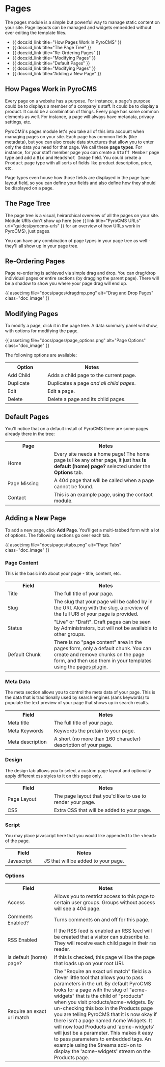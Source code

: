 # Pages

The pages module is a simple but powerful way to manage static content on your site. Page layouts can be managed and widgets embedded without ever editing the template files.

* {{ docs:id_link title="How Pages Work in PyroCMS" }}
* {{ docs:id_link title="The Page Tree" }}
* {{ docs:id_link title="Re-Ordering Pages" }}
* {{ docs:id_link title="Modifying Pages" }}
* {{ docs:id_link title="Default Pages" }}
* {{ docs:id_link title="Modifying Pages" }}
* {{ docs:id_link title="Adding a New Page" }}

</div>
<div class="doc_content">

## How Pages Work in PyroCMS

Every page on a website has a purpose. For instance, a page's purpose could be to displays a member of a company's staff. It could be to display a product. It could be a combination of things. Every page has some common elements as well. For instance, a page will always have metadata, privacy settings, etc.

PyroCMS's pages module let's you take all of this into account when managing pages on your site. Each page has common fields (like metadata), but you can also create data structures that allow you to enter only the data you need for that page. We call these **page types**. For instance, for your staff member page you can create a <samp>Staff Member</samp> page type and add a <samp>Bio</samp> and <samp>Headshot Image</samp> field. You could create a <samp>Product</samp> page type with all sorts of fields like product description, price, etc.

Page types even house how those fields are displayed in the page type layout field, so you can define your fields and also define how they should be displayed on a page.

## The Page Tree

The page tree is a visual, heirarchical overview of all the pages on your site. Module URIs don't show up here (see {{ link title="PyroCMS URLs" uri="guides/pyrocms-urls" }} for an overview of how URLs work in PyroCMS), just pages.

You can have any combination of page types in your page tree as well - they'll all show up in your page tree.

## Re-Ordering Pages

Page re-ordering is achieved via simple drag and drop. You can drag/drop individual pages or entire sections (by dragging the parent page). There will be a shadow to show you where your page drag will end up.

{{ asset:img file="docs/pages/dragdrop.png" alt="Drag and Drop Pages" class="doc_image" }}

## Modifying Pages

To modify a page, click it in the page tree. A data summary panel will show, with options for modifying the page.

{{ asset:img file="docs/pages/page\_options.png" alt="Page Options" class="doc_image" }}

The following options are available:

<table>
	<tr>
		<th width="30%">Option</th>
		<th>Notes</th>
	</tr>
	<tr>
		<td>Add Child</td>
		<td>Adds a child page to the current page.</td>
	</tr>
	<tr>
		<td>Duplicate</td>
		<td>Duplicates a page <em>and all child pages</em>.</td>
	</tr>
	<tr>
		<td>Edit</td>
		<td>Edit a page.</td>
	</tr>
	<tr>
		<td>Delete</td>
		<td>Delete a page and its child pages.</td>
	</tr>
</table>

## Default Pages

You'll notice that on a default install of PyroCMS there are some pages already there in the tree:

<table>
	<tr>
		<th width="30%">Page</th>
		<th>Notes</th>
	</tr>
	<tr>
		<td>Home</td>
		<td>Every site needs a home page! The home page is like any other page, it just has <strong>Is default (home) page?</strong> selected under the <strong>Options</strong> tab.</td>
	</tr>
	<tr>
		<td>Page Missing</td>
		<td>A 404 page that will be called when a page cannot be found.</td>
	</tr>
	<tr>
		<td>Contact</td>
		<td>This is an example page, using the contact module.</td>
	</tr>
</table>

## Adding a New Page

To add a new page, click **Add Page**. You'll get a multi-tabbed form with a lot of options. The following sections go over each tab.

{{ asset:img file="docs/pages/tabs.png" alt="Page Tabs" class="doc_image" }}

### Page Content

This is the basic info about your page - title, content, etc.

<table>
	<tr>
		<th width="30%">Field</th>
		<th>Notes</th>
	</tr>
	<tr>
		<td>Title</td>
		<td>The full title of your page.</td>
	</tr>
	<tr>
		<td>Slug</td>
		<td>The slug that your page will be called by in the URI. Along with the slug, a preview of the full URI of your page is provided.</td>
	</tr>
	<tr>
		<td>Status</td>
		<td>"Live" or "Draft". Draft pages can be seen by Administrators, but will not be available to other groups.</td>
	</tr>
	<tr>
		<td>Default Chunk</td>
		<td>There is no "page content" area in the pages form, only a default chunk. You can create and remove chunks on the page form, and then use them in your templates using the <a href="plugins/pages">pages plugin</a>.</td>
	</tr>
</table>

### Meta Data

The meta section allows you to control the meta data of your page. This is the data that is traditionally used by search engines (sans keywords) to populate the text preview of your page that shows up in search results.

<table>
	<tr>
		<th width="30%">Field</th>
		<th>Notes</th>
	</tr>
	<tr>
		<td>Meta title</td>
		<td>The full title of your page.</td>
	</tr>
	<tr>
		<td>Meta Keywords</td>
		<td>Keywords the pretain to your page.</td>
	</tr>
	<tr>
		<td>Meta description</td>
		<td>A short (no more than 160 character) description of your page.</td>
	</tr>
</table>

### Design

The design tab allows you to select a custom page layout and optionally apply different css styles to it on this page only.

<table>
	<tr>
		<th width="30%">Field</th>
		<th>Notes</th>
	</tr>
	<tr>
		<td>Page Layout</td>
		<td>The page layout that you'd like to use to render your page.</td>
	</tr>
	<tr>
		<td>CSS</td>
		<td>Extra CSS that will be added to your page.</td>
	</tr>
</table>

### Script

You may place javascript here that you would like appended to the &lt;head&gt; of the page.

<table>
	<tr>
		<th width="30%">Field</th>
		<th>Notes</th>
	</tr>
	<tr>
		<td>Javascript</td>
		<td>JS that will be added to your page.</td>
	</tr>

</table>

### Options

<table>
	<tr>
		<th width="30%">Field</th>
		<th>Notes</th>
	</tr>
	<tr>
		<td>Access</td>
		<td>Allows you to restrict access to this page to certain user groups. Groups without access will see a 404 page.</td>
	</tr>
	<tr>
		<td>Comments Enabled?</td>
		<td>Turns comments on and off for this page.</td>
	</tr>
	<tr>
		<td>RSS Enabled</td>
		<td>If the RSS feed is enabled an RSS feed will be created that a visitor can subscribe to. They will receive each child page in their rss reader.</td>
	</tr>
	<tr>
		<td>Is default (home) page?</td>
		<td>If this is checked, this page will be the page that loads up on your root URI.</td>
	</tr>
	<tr>
		<td>Require an exact uri match</td>
		<td>The "Require an exact uri match" field is a clever little tool that allows you to pass parameters in the url. By default PyroCMS looks for a page with the slug of "acme-widgets" that is the child of "products" when you visit products/acme-widgets. By un-checking this box in the Products page you are telling PyroCMS that it is now okay if there isn't a page named Acme Widgets. It will now load Products and 'acme-widgets' will just be a parameter. This makes it easy to pass parameters to embedded tags. An example using the Streams add-on to display the 'acme-widgets' stream on the Products page.</td>
	</tr>
</table>